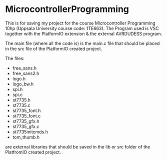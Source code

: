 # MicrocontrollerProgramming
This is for saving my project for the course Microcontroller Programming 10hp (Uppsala University course code: 1TE663).
The Program used is VSC together with the PlatformIO extension & the external AVRDUDESS program.

The main file (where all the code is) is the main.c file that should be placed in the src file of the PlatformIO created project.

The files:
  - free_sans.h
  - free_sans2.h
  - logo.h
  - logo_bw.h
  - spi.h
  - spi.c
  - st7735.h
  - st7735.c
  - st7735_font.h
  - st7735_font.c
  - st7735_gfx.h
  - st7735_gfx.c
  - st7735initcmds.h
  - tom_thumb.h

are external libraries that should be saved in the lib or src folder of the PlatfromIO created project.
